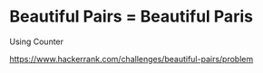 # Beautiful Pairs = Beautiful Paris

Using Counter

https://www.hackerrank.com/challenges/beautiful-pairs/problem
